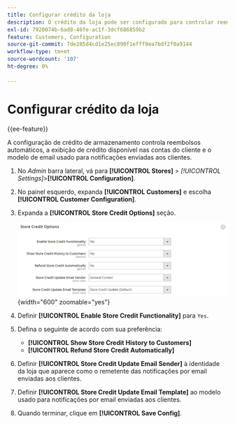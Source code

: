 ```yaml
---
title: Configurar crédito da loja
description: O crédito da loja pode ser configurado para controlar reembolsos automáticos e crédito disponível para clientes.
exl-id: 7920074b-6ad8-46fe-ac1f-3dcf686859b2
feature: Customers, Configuration
source-git-commit: 7de285d4cd1e25ec890f1efff9ea7bdf2f0a9144
workflow-type: tm+mt
source-wordcount: '107'
ht-degree: 0%

---
```


# Configurar crédito da loja

{{ee-feature}}

A configuração de crédito de armazenamento controla reembolsos automáticos, a exibição de crédito disponível nas contas do cliente e o modelo de email usado para notificações enviadas aos clientes.

1. No _Admin_ barra lateral, vá para **[!UICONTROL Stores]** > _[!UICONTROL Settings]_>**[!UICONTROL Configuration]**.

1. No painel esquerdo, expanda **[!UICONTROL Customers]** e escolha **[!UICONTROL Customer Configuration]**.

1. Expanda a **[!UICONTROL Store Credit Options]** seção.

   ![Opções de Crédito da Loja](../configuration-reference/customers/assets/customer-configuration-store-credit-options.png){width="600" zoomable="yes"}

1. Definir **[!UICONTROL Enable Store Credit Functionality]** para `Yes`.

1. Defina o seguinte de acordo com sua preferência:

   * **[!UICONTROL Show Store Credit History to Customers]**
   * **[!UICONTROL Refund Store Credit Automatically]**

1. Definir **[!UICONTROL Store Credit Update Email Sender]** à identidade da loja que aparece como o remetente das notificações por email enviadas aos clientes.

1. Definir **[!UICONTROL Store Credit Update Email Template]** ao modelo usado para notificações por email enviadas aos clientes.

1. Quando terminar, clique em **[!UICONTROL Save Config]**.
